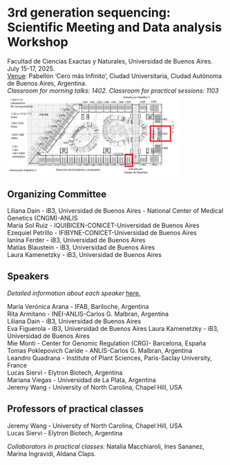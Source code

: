 # 3rd generation sequencing: Scientific Meeting and Data analysis Workshop
Facultad de Ciencias Exactas y Naturales, Universidad de Buenos Aires. July 15-17, 2025.  
[Venue](https://maps.app.goo.gl/ikTWHjVvoqQ4A6c57): Pabellón ‘Cero más Infinito’, Ciudad Universitaria, Ciudad Autónoma de Buenos Aires, Argentina.  
*Classroom for morning talks: 1402. Classroom for practical sessions: 1103*  
<img src="/mapa%20cero%20mas%20infinito.png" width="400" />

## Organizing Committee

Liliana Dain  - iB3, Universidad de Buenos Aires - National Center of Medical Genetics (CNGM)-ANLIS  
María Sol Ruiz - IQUIBICEN-CONICET-Universidad de Buenos Aires  
Ezequiel Petrillo - IFIBYNE-CONICET-Universidad de Buenos Aires  
Ianina Ferder - iB3, Universidad de Buenos Aires  
Matías Blaustein  - iB3, Universidad de Buenos Aires  
Laura Kamenetzky - iB3, Universidad de Buenos Aires  

## Speakers  
*Detailed information about each speaker* [here.](https://docs.google.com/document/d/1D1ZOWntkykQHwnkHbCgdFSBbYB1Y4ZZJ1vMsJnu3_lM/edit?usp=sharing)  
  
María Verónica Arana - IFAB, Bariloche, Argentina  
Rita Armitano - INEI-ANLIS-Carlos G. Malbran, Argentina  
Liliana Dain - iB3, Universidad de Buenos Aires  
Eva Figuerola  - iB3, Universidad de Buenos Aires 
Laura Kamenetzky  - iB3, Universidad de Buenos Aires  
Mie Monti - Center for Genomic Regulation (CRG)- Barcelona, España  
Tomas Poklepovich Caride - ANLIS-Carlos G. Malbran, Argentina  
Leandro Quadrana - Institute of Plant Sciences, Paris-Saclay University, France  
Lucas Siervi - Elytron Biotech, Argentina  
Mariana Viegas - Universidad de La Plata, Argentina  
Jeremy Wang - University of North Carolina, Chapel Hill, USA  

## Professors of practical classes 
Jeremy Wang  - University of North Carolina, Chapel Hill, USA  
Lucas Siervi - Elytron Biotech, Argentina  
  
  *Collaborators in practical classes:* Natalia Macchiaroli, Ines Sananez, Marina Ingravidi, Aldana Claps.
